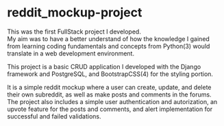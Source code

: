 # reddit_mockup-project

This was the first FullStack project I developed.\
My aim was to have a better understand of how the knowledge I gained from learning coding fundamentals and concepts from Python(3) would translate in a web development environment.

This project is a basic CRUD application I developed with the Django framework and PostgreSQL, and BootstrapCSS(4) for the styling portion.

It is a simple reddit mockup where a user can create, update, and delete their own subreddit, as well as make posts and comments in the forums.
The project also includes a simple user authentication and autorization, an upvote feature for the posts and comments, and alert implementation for successful and failed validations.

